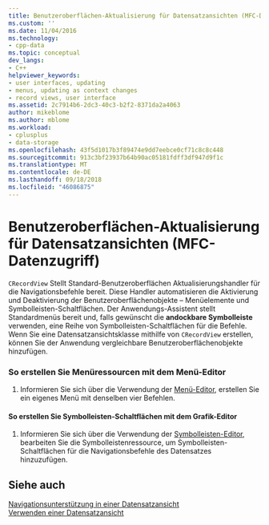 ```yaml
---
title: Benutzeroberflächen-Aktualisierung für Datensatzansichten (MFC-Datenzugriff) | Microsoft-Dokumentation
ms.custom: ''
ms.date: 11/04/2016
ms.technology:
- cpp-data
ms.topic: conceptual
dev_langs:
- C++
helpviewer_keywords:
- user interfaces, updating
- menus, updating as context changes
- record views, user interface
ms.assetid: 2c7914b6-2dc3-40c3-b2f2-8371da2a4063
author: mikeblome
ms.author: mblome
ms.workload:
- cplusplus
- data-storage
ms.openlocfilehash: 43f5d1017b3f89474e9dd7eebce0cf71c8c8c448
ms.sourcegitcommit: 913c3bf23937b64b90ac05181fdff3df947d9f1c
ms.translationtype: MT
ms.contentlocale: de-DE
ms.lasthandoff: 09/18/2018
ms.locfileid: "46086875"
---
```

# <a name="user-interface-updating-for-record-views--mfc-data-access"></a>Benutzeroberflächen-Aktualisierung für Datensatzansichten (MFC-Datenzugriff)

`CRecordView` Stellt Standard-Benutzeroberflächen Aktualisierungshandler für die Navigationsbefehle bereit. Diese Handler automatisieren die Aktivierung und Deaktivierung der Benutzeroberflächenobjekte – Menüelemente und Symbolleisten-Schaltflächen. Der Anwendungs-Assistent stellt Standardmenüs bereit und, falls gewünscht die **andockbare Symbolleiste** verwenden, eine Reihe von Symbolleisten-Schaltflächen für die Befehle. Wenn Sie eine Datensatzansichtsklasse mithilfe von `CRecordView` erstellen, können Sie der Anwendung vergleichbare Benutzeroberflächenobjekte hinzufügen.  
  
### <a name="to-create-menu-resources-with-the-menu-editor"></a>So erstellen Sie Menüressourcen mit dem Menü-Editor  
  
1. Informieren Sie sich über die Verwendung der [Menü-Editor](../windows/menu-editor.md), erstellen Sie ein eigenes Menü mit denselben vier Befehlen.  
  
#### <a name="to-create-toolbar-buttons-with-the-graphics-editor"></a>So erstellen Sie Symbolleisten-Schaltflächen mit dem Grafik-Editor  
  
1. Informieren Sie sich über die Verwendung der [Symbolleisten-Editor](../windows/toolbar-editor.md), bearbeiten Sie die Symbolleistenressource, um Symbolleisten-Schaltflächen für die Navigationsbefehle des Datensatzes hinzuzufügen.  
  
## <a name="see-also"></a>Siehe auch  

[Navigationsunterstützung in einer Datensatzansicht](../data/supporting-navigation-in-a-record-view-mfc-data-access.md)<br/>
[Verwenden einer Datensatzansicht](../data/using-a-record-view-mfc-data-access.md)